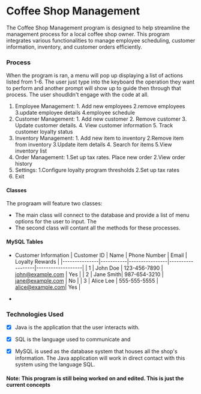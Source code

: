 # Coffee Shop Management
The Coffee Shop Management program is designed to help streamline the management process for a local coffee shop owner. This program integrates various functionalities to manage employee scheduling, customer information, inventory, and customer orders efficiently. 

### Process
When the program is ran, a menu will pop up displaying a list of actions listed from 1-6. The user just type into the keyboard the operation they want to perform and another prompt will show up to guide then through that process. The user shoudldn't engage with the code at all. 

1. Employee Management: 1. Add new employees 2.remove employees 3.update employee details 4.employee schedule 
2. Customer Management: 1. Add new customer 2. Remove customer 3. Update customer details. 4. View customer information 5. Track customer loyalty status
3. Inventory Management: 1. Add new item to inventory 2.Remove item from inventory 3.Update item details 4. Search for items 5.View inventory list
4. Order Management: 1.Set up tax rates. Place new order 2.View order history
5. Settings: 1.Configure loyalty program thresholds 2.Set up tax rates 
6. Exit

#### Classes
The prograam will feature two classes:  
-  The main class will connect to the database and provide a list of menu options for the user to input. The
-  The second class will contant all the methods for these processes.

#### MySQL Tables
- Customer Information
| Customer ID   | Name      | Phone Number   | Email            | Loyalty Rewards   |
|---------------|-----------|----------------|------------------|-------------------|
| 1             | John Doe  | 123-456-7890   | john@example.com | Yes               |
| 2             | Jane Smith| 987-654-3210   | jane@example.com | No                |
| 3             | Alice Lee | 555-555-5555   | alice@example.com| Yes               |

- 


### Technologies Used
- [x] Java is the application that the user interacts with.
- [x] SQL is the language used to communicate and
- [x] MySQL is used as the database system that houses all the shop's information. The Java application will work in direct contact with this system using the language SQL.  


#### Note: This program is still being worked on and edited. This is just the current concepts 
